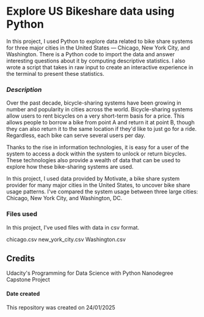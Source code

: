 # **Explore US Bikeshare data using Python**
In this project, I used Python to explore data related to bike share systems for three major cities in the United States — Chicago, New York City, and Washington. There is a Python code to import the data and answer interesting questions about it by computing descriptive statistics. I also wrote a script that takes in raw input to create an interactive experience in the terminal to present these statistics.

### _Description_
Over the past decade, bicycle-sharing systems have been growing in number and popularity in cities across the world. Bicycle-sharing systems allow users to rent bicycles on a very short-term basis for a price. This allows people to borrow a bike from point A and return it at point B, though they can also return it to the same location if they'd like to just go for a ride. Regardless, each bike can serve several users per day.

Thanks to the rise in information technologies, it is easy for a user of the system to access a dock within the system to unlock or return bicycles. These technologies also provide a wealth of data that can be used to explore how these bike-sharing systems are used.

In this project, I used data provided by Motivate, a bike share system provider for many major cities in the United States, to uncover bike share usage patterns. I've compared the system usage between three large cities: Chicago, New York City, and Washington, DC.

### Files used
In this project, I've used files with data in csv format. 

chicago.csv
new_york_city.csv
Washington.csv

## **Credits**
Udacity's Programming for Data Science with Python Nanodegree Capstone Project

#### Date created
This repository was created on 24/01/2025
